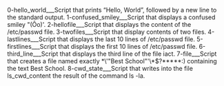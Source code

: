 0-hello_world___Script that prints “Hello, World”, followed by a new line to the standard output.
1-confused_smiley___Script that displays a confused smiley "(Ôo)'.
2-hellofile___Script that displays the content of the /etc/passwd file.
3-twofiles___Script that display contents of two files.
4-lastlines___Script that displays the last 10 lines of /etc/passwd file.
5-firstlines___Script that displays the first 10 lines of /etc/passwd file.
6-third_line___Script that displays the third line of the file iact.
7-file___Script that creates a file named exactly \*\\'"Best School"\'\\*$\?\*\*\*\*\*:) containing the text Best School.
8-cwd_state___Script that writes into the file ls_cwd_content the result of the command ls -la. 
